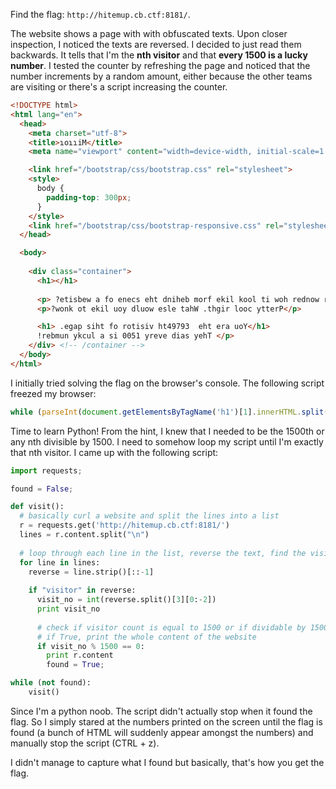 Find the flag: ```http://hitemup.cb.ctf:8181/```.

The website shows a page with with obfuscated texts. Upon closer inspection, I noticed the texts are reversed. I decided to just read them backwards. It tells that I'm the __nth visitor__ and that __every 1500 is a lucky number__. I tested the counter by refreshing the page and noticed that the number increments by a random amount, either because the other teams are visiting or there's a script increasing the counter. 

``` HTML
<!DOCTYPE html>
<html lang="en">
  <head>
    <meta charset="utf-8">
    <title>ɿoɿɿiM</title>
    <meta name="viewport" content="width=device-width, initial-scale=1.0">

    <link href="/bootstrap/css/bootstrap.css" rel="stylesheet">
    <style>
      body {
        padding-top: 300px;
      }
    </style>
    <link href="/bootstrap/css/bootstrap-responsive.css" rel="stylesheet">
  </head>

  <body>
  
    <div class="container">
      <h1></h1>
      
      <p> ?etisbew a fo enecs eht dniheb morf ekil kool ti woh rednow reve uoy evah </p>
      <p>?wonk ot ekil uoy dluow esle tahW .thgir looc ytterP</p>

      <h1> .egap siht fo rotisiv ht49793  eht era uoY</h1>
      !rebmun ykcul a si 0051 yreve dias yehT </p>
    </div> <!-- /container -->
  </body>
</html>
```

I initially tried solving the flag on the browser's console. The following script freezed my browser:

``` JavaScript
while (parseInt(document.getElementsByTagName('h1')[1].innerHTML.split(' ')[5].split('').reverse().join("").slice(0,-2))%1500 != 0) { location.href = "http://hitemup.cb.ctf:8181/"; }
```

Time to learn Python! From the hint, I knew that I needed to be the 1500th or any nth divisible by 1500. I need to somehow loop my script until I'm exactly that nth visitor. I came up with the following script:

``` Python
import requests;

found = False;

def visit():
  # basically curl a website and split the lines into a list
  r = requests.get('http://hitemup.cb.ctf:8181/')
  lines = r.content.split("\n")
    
  # loop through each line in the list, reverse the text, find the visitor count line and get the visitor count.
  for line in lines:
    reverse = line.strip()[::-1]
    
    if "visitor" in reverse:
      visit_no = int(reverse.split()[3][0:-2])
      print visit_no
            
      # check if visitor count is equal to 1500 or if dividable by 1500 using modulus
      # if True, print the whole content of the website
      if visit_no % 1500 == 0:
        print r.content
        found = True;

while (not found):
    visit()
```

Since I'm a python noob. The script didn't actually stop when it found the flag. So I simply stared at the numbers printed on the screen until the flag is found (a bunch of HTML will suddenly appear amongst the numbers) and manually stop the script (CTRL + z).

I didn't manage to capture what I found but basically, that's how you get the flag.

